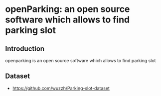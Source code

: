 # openParking: an open source software which allows to find parking slot

## Introduction

openparking is an open source software which allows to find parking slot


## Dataset
- https://github.com/wuzzh/Parking-slot-dataset
